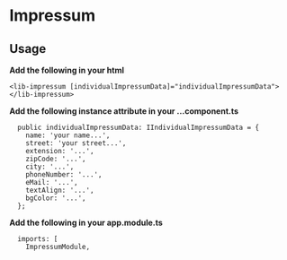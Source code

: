 # Impressum

## Usage
**Add the following in your html**  
```
<lib-impressum [individualImpressumData]="individualImpressumData"></lib-impressum>
```

**Add the following instance attribute in your ...component.ts**  
```
  public individualImpressumData: IIndividualImpressumData = {
    name: 'your name...',
    street: 'your street...',
    extension: '...',
    zipCode: '...',
    city: '...',
    phoneNumber: '...',
    eMail: '...',
    textAlign: '...',
    bgColor: '...',
  };
```

**Add the following in your app.module.ts**  
```
  imports: [
    ImpressumModule,
```
